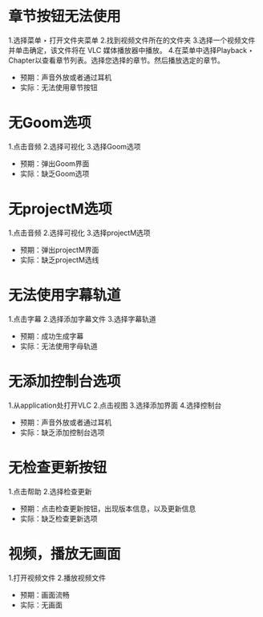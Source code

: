 # 章节按钮无法使用

1.选择菜单 ‣ 打开文件夹菜单
2.找到视频文件所在的文件夹
3.选择一个视频文件并单击确定，该文件将在 VLC 媒体播放器中播放。
4.在菜单中选择Playback ‣ Chapter以查看章节列表。选择您选择的章节。然后播放选定的章节。

- 预期：声音外放或者通过耳机
- 实际：无法使用章节按钮

# 无Goom选项

1.点击音频
2.选择可视化
3.选择Goom选项

- 预期：弹出Goom界面
- 实际：缺乏Goom选项

# 无projectM选项

1.点击音频
2.选择可视化
3.选择projectM选项


- 预期：弹出projectM界面
- 实际：缺乏projectM选线

# 无法使用字幕轨道

1.点击字幕
2.选择添加字幕文件
3.选择字幕轨道

- 预期：成功生成字幕
- 实际：无法使用字母轨道

# 无添加控制台选项

1.从application处打开VLC
2.点击视图
3.选择添加界面
4.选择控制台

- 预期：声音外放或者通过耳机
- 实际：缺乏添加控制台选项

# 无检查更新按钮

1.点击帮助
2.选择检查更新

- 预期：点击检查更新按钮，出现版本信息，以及更新信息
- 实际：缺乏检查更新选项

# 视频，播放无画面

1.打开视频文件
2.播放视频文件

- 预期：画面流畅
- 实际：无画面